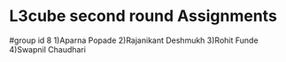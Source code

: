 # L3cube second round Assignments
#group id 8
1)Aparna Popade
2)Rajanikant Deshmukh
3)Rohit Funde
4)Swapnil Chaudhari

